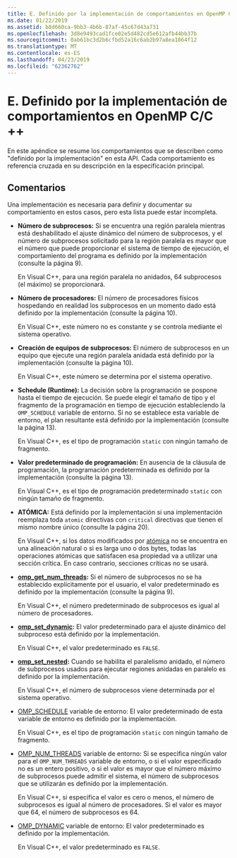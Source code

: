 ```yaml
---
title: E. Definido por la implementación de comportamientos en OpenMP C/C ++
ms.date: 01/22/2019
ms.assetid: b8d660ca-9bb3-4b6b-87af-45c67d43a731
ms.openlocfilehash: 3d8e9493cad1fce02e5d482cd5e612afb44bb37b
ms.sourcegitcommit: 0ab61bc3d2b6cfbd52a16c6ab2b97a8ea1864f12
ms.translationtype: MT
ms.contentlocale: es-ES
ms.lasthandoff: 04/23/2019
ms.locfileid: "62362762"
---
```

# <a name="e-implementation-defined-behaviors-in-openmp-cc"></a>E. Definido por la implementación de comportamientos en OpenMP C/C ++

En este apéndice se resume los comportamientos que se describen como "definido por la implementación" en esta API.  Cada comportamiento es referencia cruzada en su descripción en la especificación principal.

## <a name="remarks"></a>Comentarios

Una implementación es necesaria para definir y documentar su comportamiento en estos casos, pero esta lista puede estar incompleta.

- **Número de subprocesos:** Si se encuentra una región paralela mientras está deshabilitado el ajuste dinámico del número de subprocesos, y el número de subprocesos solicitado para la región paralela es mayor que el número que puede proporcionar el sistema de tiempo de ejecución, el comportamiento del programa es definido por la implementación (consulte la página 9).

   En Visual C++, para una región paralela no anidados, 64 subprocesos (el máximo) se proporcionará.

- **Número de procesadores:** El número de procesadores físicos hospedando en realidad los subprocesos en un momento dado está definido por la implementación (consulte la página 10).

   En Visual C++, este número no es constante y se controla mediante el sistema operativo.

- **Creación de equipos de subprocesos:** El número de subprocesos en un equipo que ejecute una región paralela anidada está definido por la implementación (consulte la página 10).

   En Visual C++, este número se determina por el sistema operativo.

- **Schedule (Runtime):** La decisión sobre la programación se pospone hasta el tiempo de ejecución. Se puede elegir el tamaño de tipo y el fragmento de la programación en tiempo de ejecución estableciendo la `OMP_SCHEDULE` variable de entorno. Si no se establece esta variable de entorno, el plan resultante está definido por la implementación (consulte la página 13).

   En Visual C++, es el tipo de programación `static` con ningún tamaño de fragmento.

- **Valor predeterminado de programación:** En ausencia de la cláusula de programación, la programación predeterminada es definido por la implementación (consulte la página 13).

   En Visual C++, es el tipo de programación predeterminado `static` con ningún tamaño de fragmento.

- **ATÓMICA:** Está definido por la implementación si una implementación reemplaza toda `atomic` directivas con `critical` directivas que tienen el mismo nombre único (consulte la página 20).

   En Visual C++, si los datos modificados por [atómica](reference/openmp-directives.md#atomic) no se encuentra en una alineación natural o si es larga uno o dos bytes, todas las operaciones atómicas que satisfacen esa propiedad va a utilizar una sección crítica. En caso contrario, secciones críticas no se usará.

- **[omp_get_num_threads](3-run-time-library-functions.md#312-omp_get_num_threads-function):** Si el número de subprocesos no se ha establecido explícitamente por el usuario, el valor predeterminado es definido por la implementación (consulte la página 9).

   En Visual C++, el número predeterminado de subprocesos es igual al número de procesadores.

- **[omp_set_dynamic](3-run-time-library-functions.md#317-omp_set_dynamic-function):** El valor predeterminado para el ajuste dinámico del subproceso está definido por la implementación.

   En Visual C++, el valor predeterminado es `FALSE`.

- **[omp_set_nested](3-run-time-library-functions.md#319-omp_set_nested-function):** Cuando se habilita el paralelismo anidado, el número de subprocesos usados para ejecutar regiones anidadas en paralelo es definido por la implementación.

   En Visual C++, el número de subprocesos viene determinada por el sistema operativo.

- [OMP_SCHEDULE](4-environment-variables.md#41-omp_schedule) variable de entorno: El valor predeterminado de esta variable de entorno es definido por la implementación.

   En Visual C++, es el tipo de programación `static` con ningún tamaño de fragmento.

- [OMP_NUM_THREADS](4-environment-variables.md#42-omp_num_threads) variable de entorno: Si se especifica ningún valor para el `OMP_NUM_THREADS` variable de entorno, o si el valor especificado no es un entero positivo, o si el valor es mayor que el número máximo de subprocesos puede admitir el sistema, el número de subprocesos que se utilizarán es definido por la implementación.

   En Visual C++, si especifica el valor es cero o menos, el número de subprocesos es igual al número de procesadores.  Si el valor es mayor que 64, el número de subprocesos es 64.

- [OMP_DYNAMIC](4-environment-variables.md#43-omp_dynamic) variable de entorno: El valor predeterminado es definido por la implementación.

   En Visual C++, el valor predeterminado es `FALSE`.